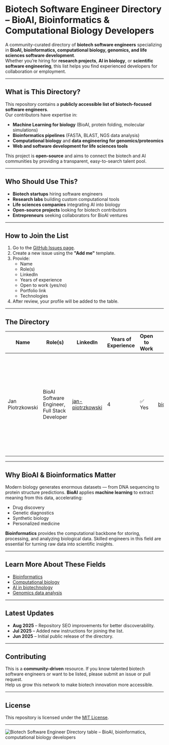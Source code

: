 # Biotech Software Engineer Directory – BioAI, Bioinformatics & Computational Biology Developers

A community-curated directory of **biotech software engineers** specializing in **BioAI, bioinformatics, computational biology, genomics, and life sciences software development**.  
Whether you’re hiring for **research projects**, **AI in biology**, or **scientific software engineering**, this list helps you find experienced developers for collaboration or employment.

---

## What is This Directory?

This repository contains a **publicly accessible list of biotech-focused software engineers**.  
Our contributors have expertise in:
- **Machine Learning for biology** (BioAI, protein folding, molecular simulations)
- **Bioinformatics pipelines** (FASTA, BLAST, NGS data analysis)
- **Computational biology** and **data engineering for genomics/proteomics**
- **Web and software development for life sciences tools**

This project is **open-source** and aims to connect the biotech and AI communities by providing a transparent, easy-to-search talent pool.

---

## Who Should Use This?

- **Biotech startups** hiring software engineers
- **Research labs** building custom computational tools
- **Life sciences companies** integrating AI into biology
- **Open-source projects** looking for biotech contributors
- **Entrepreneurs** seeking collaborators for BioAI ventures

---

## How to Join the List

1. Go to the [GitHub Issues page](../../issues).
2. Create a new issue using the **"Add me"** template.
3. Provide:
   - Name
   - Role(s)
   - LinkedIn
   - Years of experience
   - Open to work (yes/no)
   - Portfolio link
   - Technologies
4. After review, your profile will be added to the table.

---

## The Directory

| Name             | Role(s)                         | LinkedIn                                            | Years of Experience | Open to Work | Portfolio                              | Technologies                                                                                      |
|------------------|----------------------------------|-----------------------------------------------------|---------------------|--------------|----------------------------------------|---------------------------------------------------------------------------------------------------|
| Jan Piotrzkowski | BioAI Software Engineer, Full Stack Developer | [jan-piotrzkowski](https://www.linkedin.com/in/jan-piotrzkowski) | 4                   | ✅ Yes       | [bioaisoftware.engineer](https://bioaisoftware.engineer) | Python, TypeScript, Ruby, SQL, FastAPI, Rails, React, GraphQL, REST, PostgreSQL, Pandas, NumPy, Matplotlib, Biopython, ESM, Hugging Face, SQLite, Docker, Git |

---

## Why BioAI & Bioinformatics Matter

Modern biology generates enormous datasets — from DNA sequencing to protein structure predictions. **BioAI** applies **machine learning** to extract meaning from this data, accelerating:
- Drug discovery
- Genetic diagnostics
- Synthetic biology
- Personalized medicine

**Bioinformatics** provides the computational backbone for storing, processing, and analyzing biological data. Skilled engineers in this field are essential for turning raw data into scientific insights.

---

## Learn More About These Fields

- [Bioinformatics](https://en.wikipedia.org/wiki/Bioinformatics)
- [Computational biology](https://en.wikipedia.org/wiki/Computational_biology)
- [AI in biotechnology](https://en.wikipedia.org/wiki/Bioinformatics#Machine_learning_methods)
- [Genomics data analysis](https://en.wikipedia.org/wiki/Genomics)

---

## Latest Updates

- **Aug 2025** – Repository SEO improvements for better discoverability.
- **Jul 2025** – Added new instructions for joining the list.
- **Jun 2025** – Initial public release of the directory.

---

## Contributing

This is a **community-driven** resource. If you know talented biotech software engineers or want to be listed, please submit an issue or pull request.  
Help us grow this network to make biotech innovation more accessible.

---

## License

This repository is licensed under the [MIT License](LICENSE).

---

![Biotech Software Engineer Directory table – BioAI, bioinformatics, computational biology developers](biotech-software-engineer-directory.png)
